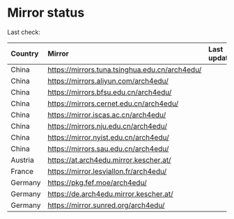 <script src="./time.js"></script>
# Mirror status
Last check: <script type="text/javascript">localize(1713205341.899323);</script>

|Country|Mirror|Last update|
|:------|:-----|:----------|
|China|https://mirrors.tuna.tsinghua.edu.cn/arch4edu/|<script type="text/javascript">localize(1713162481);</script>|
|China|https://mirrors.aliyun.com/arch4edu/|<script type="text/javascript">localize(1713162481);</script>|
|China|https://mirrors.bfsu.edu.cn/arch4edu/|<script type="text/javascript">localize(1713162481);</script>|
|China|https://mirrors.cernet.edu.cn/arch4edu/|<script type="text/javascript">localize(1713162481);</script>|
|China|https://mirror.iscas.ac.cn/arch4edu/|<script type="text/javascript">localize(1713162481);</script>|
|China|https://mirrors.nju.edu.cn/arch4edu/|<script type="text/javascript">localize(1713081839);</script>|
|China|https://mirror.nyist.edu.cn/arch4edu/|<script type="text/javascript">localize(1713162481);</script>|
|China|https://mirrors.sau.edu.cn/arch4edu/|<script type="text/javascript">localize(1713162481);</script>|
|Austria|https://at.arch4edu.mirror.kescher.at/|<script type="text/javascript">localize(1713162481);</script>|
|France|https://mirror.lesviallon.fr/arch4edu/|<script type="text/javascript">localize(1713162481);</script>|
|Germany|https://pkg.fef.moe/arch4edu/|<script type="text/javascript">localize(1713162481);</script>|
|Germany|https://de.arch4edu.mirror.kescher.at/|<script type="text/javascript">localize(1713162481);</script>|
|Germany|https://mirror.sunred.org/arch4edu/|<script type="text/javascript">localize(1713162481);</script>|

<script src="./tablefilter/tablefilter.js"></script>
<script src="./table.js"></script>